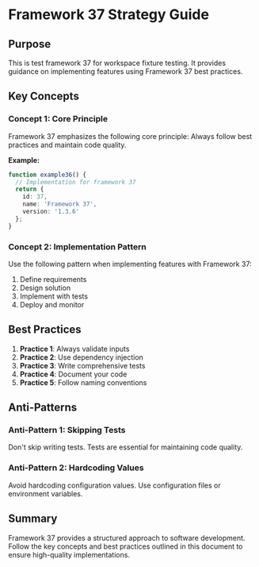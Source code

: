 # Framework 37 Strategy Guide

## Purpose

This is test framework 37 for workspace fixture testing. It provides guidance on implementing features using Framework 37 best practices.



## Key Concepts

### Concept 1: Core Principle

Framework 37 emphasizes the following core principle: Always follow best practices and maintain code quality.

**Example:**
```typescript
function example36() {
  // Implementation for framework 37
  return {
    id: 37,
    name: 'Framework 37',
    version: '1.3.6'
  };
}
```

### Concept 2: Implementation Pattern

Use the following pattern when implementing features with Framework 37:

1. Define requirements
2. Design solution
3. Implement with tests
4. Deploy and monitor

## Best Practices

1. **Practice 1**: Always validate inputs
2. **Practice 2**: Use dependency injection
3. **Practice 3**: Write comprehensive tests
4. **Practice 4**: Document your code
5. **Practice 5**: Follow naming conventions

## Anti-Patterns

### Anti-Pattern 1: Skipping Tests

Don't skip writing tests. Tests are essential for maintaining code quality.

### Anti-Pattern 2: Hardcoding Values

Avoid hardcoding configuration values. Use configuration files or environment variables.

## Summary

Framework 37 provides a structured approach to software development. Follow the key concepts and best practices outlined in this document to ensure high-quality implementations.


